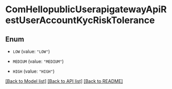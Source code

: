 # ComHellopublicUserapigatewayApiRestUserAccountKycRiskTolerance

## Enum


* `LOW` (value: `"LOW"`)

* `MEDIUM` (value: `"MEDIUM"`)

* `HIGH` (value: `"HIGH"`)


[[Back to Model list]](../README.md#documentation-for-models) [[Back to API list]](../README.md#documentation-for-api-endpoints) [[Back to README]](../README.md)


